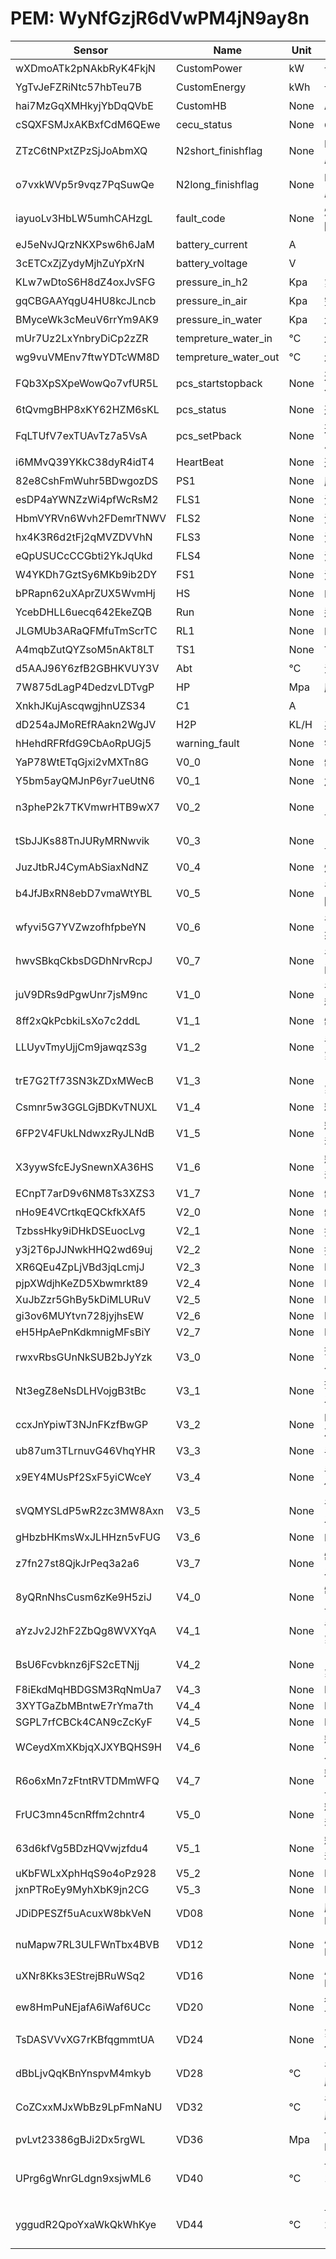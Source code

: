 # PEM: WyNfGzjR6dVwPM4jN9ay8n

| Sensor                 | Name                 | Unit | Desc                | DisplayType |
| ---------------------- | -------------------- | ---- | ------------------- | ----------- |
|wXDmoATk2pNAkbRyK4FkjN|CustomPower|kW|设备功率|num|
|YgTvJeFZRiNtc57hbTeu7B|CustomEnergy|kWh|设备能量|num|
|hai7MzGqXMHkyjYbDqQVbE|CustomHB|None|心跳信号|num|
|cSQXFSMJxAKBxfCdM6QEwe|cecu_status|None|CECU状态机|num|
|ZTzC6tNPxtZPzSjJoAbmXQ|N2short_finishflag|None|N2短时间吹扫完成标志|num|
|o7vxkWVp5r9vqz7PqSuwQe|N2long_finishflag|None|N2长时间吹扫完成标志|num|
|iayuoLv3HbLW5umhCAHzgL|fault_code|None|燃料电池系统故障码|num|
|eJ5eNvJQrzNKXPsw6h6JaM|battery_current|A|电堆电流|line|
|3cETCxZjZydyMjhZuYpXrN|battery_voltage|V|电堆电压|line|
|KLw7wDtoS6H8dZ4oxJvSFG|pressure_in_h2|Kpa|氢入压力|line|
|gqCBGAAYqgU4HU8kcJLncb|pressure_in_air|Kpa|空入压力|line|
|BMyceWk3cMeuV6rrYm9AK9|pressure_in_water|Kpa|水入压力|line|
|mUr7Uz2LxYnbryDiCp2zZR|tempreture_water_in|℃|水入温度|line|
|wg9vuVMEnv7ftwYDTcWM8D|tempreture_water_out|℃|水出温度|line|
|FQb3XpSXpeWowQo7vfUR5L|pcs_startstopback|None|逆变器开关机命令回馈|num|
|6tQvmgBHP8xKY62HZM6sKL|pcs_status|None|逆变器状态|num|
|FqLTUfV7exTUAvTz7a5VsA|pcs_setPback|None|逆变器设定功率反馈|num|
|i6MMvQ39YKkC38dyR4idT4|HeartBeat|None|逆变器LIFE|num|
|82e8CshFmWuhr5BDwgozDS|PS1|None|压力开关1状态|num|
|esDP4aYWNZzWi4pfWcRsM2|FLS1|None|浮球开关1状态|num|
|HbmVYRVn6Wvh2FDemrTNWV|FLS2|None|浮球开关2状态|num|
|hx4K3R6d2tFj2qMVZDVVhN|FLS3|None|浮球开关3状态|num|
|eQpUSUCcCCGbti2YkJqUkd|FLS4|None|浮球开关4状态|num|
|W4YKDh7GztSy6MKb9ib2DY|FS1|None|流量开关1状态|num|
|bPRapn62uXAprZUX5WvmHj|HS|None|HS开关状态|num|
|YcebDHLL6uecq642EkeZQB|Run|None|运行状态|num|
|JLGMUb3ARaQFMfuTmScrTC|RL1|None|RL开关状态|num|
|A4mqbZutQYZsoM5nAkT8LT|TS1|None|TS开关状态|num|
|d5AAJ96Y6zfB2GBHKVUY3V|Abt|℃|温度|line|
|7W875dLagP4DedzvLDTvgP|HP|Mpa|压力值|line|
|XnkhJKujAscqwgjhnUZS34|C1|A|电流值|line|
|dD254aJMoREfRAakn2WgJV|H2P|KL/H|系统产氢率|num|
|hHehdRFRfdG9CbAoRpUGj5|warning_fault|None|错误代码及故障|num|
|YaP78WtETqGjxi2vMXTn8G|V0_0|None|制冷运行:I0.0|num|
|Y5bm5ayQMJnP6yr7ueUtN6|V0_1|None|加热运行:I0.1|num|
|n3pheP2k7TKVmwrHTB9wX7|V0_2|None|电接点压力表信号PIA01:I0.3|num|
|tSbJJKs88TnJURyMRNwvik|V0_3|None|电接点压力表信号PIA02:I0.2|num|
|JuzJtbRJ4CymAbSiaxNdNZ|V0_4|None|燃气报警DI:I0.4|num|
|b4JfJBxRN8ebD7vmaWtYBL|V0_5|None|干燥机故障:M9.3|num|
|wfyvi5G7YVZwzofhfpbeYN|V0_6|None|干燥机运行状态:M9.4|num|
|hwvSBkqCkbsDGDhNrvRcpJ|V0_7|None|干燥机两位四通阀状态:M9.7|num|
|juV9DRs9dPgwUnr7jsM9nc|V1_0|None|干燥机远程:M19.0|num|
|8ff2xQkPcbkiLsXo7c2ddL|V1_1|None|制氢储氢:M4.2|num|
|LLUyvTmyUjjCm9jawqzS3g|V1_2|None|手动触发制氢储氢:M4.6|num|
|trE7G2Tf73SN3kZDxMWecB|V1_3|None|自动触发制氢储氢:M4.7|num|
|Csmnr5w3GGLGjBDKvTNUXL|V1_4|None|释氢发电:M7.0|num|
|6FP2V4FUkLNdwxzRyJLNdB|V1_5|None|释氢发电手动:M7.2|num|
|X3yywSfcEJySnewnXA36HS|V1_6|None|释氢发电自动:M7.3|num|
|ECnpT7arD9v6NM8Ts3XZS3|V1_7|None|制冷:Q0.1|num|
|nHo9E4VCrtkqEQCkfkXAf5|V2_0|None|制热:Q0.2|num|
|TzbssHky9iDHkDSEuocLvg|V2_1|None|排风机1:Q0.6|num|
|y3j2T6pJJNwkHHQ2wd69uj|V2_2|None|排风机2:Q0.7|num|
|XR6QEu4ZpLjVBd3jqLcmjJ|V2_3|None|PV01:Q8.0|num|
|pjpXWdjhKeZD5Xbwmrkt89|V2_4|None|PV02:Q8.1|num|
|XuJbZzr5GhBy5kDiMLURuV|V2_5|None|PV03:Q8.2|num|
|gi3ov6MUYtvn728jyjhsEW|V2_6|None|PV04:Q8.3|num|
|eH5HpAePnKdkmnigMFsBiY|V2_7|None|PV05:Q8.4|num|
|rwxvRbsGUnNkSUB2bJyYzk|V3_0|None|排风机1手动触发:M8.2|num|
|Nt3egZ8eNsDLHVojgB3tBc|V3_1|None|排风机2手动触发:M8.3|num|
|ccxJnYpiwT3NJnFKzfBwGP|V3_2|None|M触发制冷:M4.4|num|
|ub87um3TLrnuvG46VhqYHR|V3_3|None|手动制热:M7.5|num|
|x9EY4MUsPf2SxF5yiCWceY|V3_4|None|手动干燥机启停:M6.3|num|
|sVQMYSLdP5wR2zc3MW8Axn|V3_5|None|干燥机停止触发:M19.2|num|
|gHbzbHKmsWxJLHHzn5vFUG|V3_6|None|M触发SPE:M3.0|num|
|z7fn27st8QjkJrPeq3a2a6|V3_7|None|制氢储氢触发:M4.0|num|
|8yQRnNhsCusm6zKe9H5ziJ|V4_0|None|制氢储氢停止:M4.1|num|
|aYzJv2J2hF2ZbQg8WVXYqA|V4_1|None|手动触发制氢储氢:M4.6|num|
|BsU6Fcvbknz6jFS2cETNjj|V4_2|None|自动触发制氢储氢:M4.7|num|
|F8iEkdMqHBDGSM3RqNmUa7|V4_3|None|MA1PV01:M5.1|num|
|3XYTGaZbMBntwE7rYma7th|V4_4|None|MA1PV01:M5.1|num|
|SGPL7rfCBCk4CAN9cZcKyF|V4_5|None|MA1PV01:M5.1|num|
|WCeydXmXKbjqXJXYBQHS9H|V4_6|None|释氢发电触发:M6.7|num|
|R6o6xMn7zFtntRVTDMmWFQ|V4_7|None|释氢发电停止:M7.1|num|
|FrUC3mn45cnRffm2chntr4|V5_0|None|释氢发电手动:M7.2|num|
|63d6kfVg5BDzHQVwjzfdu4|V5_1|None|释氢发电自动:M7.3|num|
|uKbFWLxXphHqS9o4oPz928|V5_2|None|MA1PV02:M5.2|num|
|jxnPTRoEy9MyhXbK9jn2CG|V5_3|None|MA1PV05:M5.5|num|
|JDiDPESZf5uAcuxW8bkVeN|VD08|None|压力信号PT_O:VD300|line|
|nuMapw7RL3ULFWnTbx4BVB|VD12|None|质量流量计MF01_O:VD304|line|
|uXNr8Kks3EStrejBRuWSq2|VD16|None|质量流量计MF02_O:VD308|line|
|ew8HmPuNEjafA6iWaf6UCc|VD20|None|循环水温度TT_O:VD312|line|
|TsDASVVvXG7rKBfqgmmtUA|VD24|None|氢气露点值:VD320|line|
|dBbLjvQqKBnYnspvM4mkyb|VD28|℃|干燥塔A温度:VD372|line|
|CoZCxxMJxWbBz9LpFmNaNU|VD32|℃|干燥塔B温度:VD376|line|
|pvLvt23386gBJi2Dx5rgWL|VD36|Mpa|设定压力信号PT_O:VD316|line|
|UPrg6gWnrGLdgn9xsjwML6|VD40|℃|设定循环水温度1TT:VD360（冷）|line|
|yggudR2QpoYxaWkQkWhKye|VD44|℃|设定循环水温度2TT:VD364（热）|line|